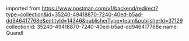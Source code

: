 imported from https://www.postman.com/v1/backend/redirect?type=collection&id=35240-49418870-7240-40ed-b5ad-dd946417768e&entityId=14346&publisherType=team&publisherId=37129
collectionId: 35240-49418870-7240-40ed-b5ad-dd946417768e
name: Quandl